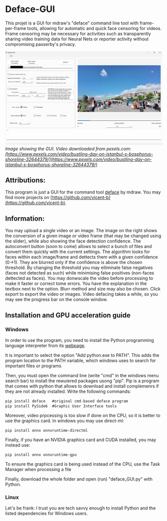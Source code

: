 # Deface-GUI
This projet is a GUI for mdraw's "deface" command line tool with frame-per-frame tools, allowing for automatic and quick face censoring for videos. Frame censoring may be necessary for activities such as transparently sharing video training data for Neural Nets or reporter activity without compromising passerby's privacy.

![GUI example image](Images/Usage_example.png)
*Image showing the GUI. Video downloaded from pexels.com: [https://www.pexels.com/video/bustling-day-on-istanbul-s-bosphorus-shoreline-32644379/](https://www.pexels.com/video/bustling-day-on-istanbul-s-bosphorus-shoreline-32644379/)*


## Attributions:
This program is just a GUI for the command tool [deface](https://github.com/ORB-HD/deface/) by mdraw. You may find more projects on [https://github.com/vicent-b](https://github.com/vicent-b).

## Information:
You may upload a single video or an image. The image on the right shows the conversion of a given image or video frame (that may be changed using the slider), while also showing the face detection confidence.
The autoconvert button (soon to come) allows to select a bunch of files and convert them quickly with the current settings.
The algorithm looks for faces within each image/frame and dettects them with a given confidence (0->1). They are blurred only if the confidence is above the chosen threshold. By changing the threshold you may elliminate false negatives (faces not detected as such) while minimising false positives (non-faces dettected as faces).
You may donwscale the video before processing to make it faster or correct tome errors. You have the explanation in the textbox next to the option.
Blurr method and size may also be chosen. Click export to export the video or images. Video defacing takes a while, so you may see the progress bar on the console window. 




## Installation and GPU acceleration guide
### Windows
In order to use the program, you need to install the Python programming language interpreter from its [webpage](www.python.org). 

It is important to select the option "Add python.exe to PATH". This adds the program location to the PATH variable, which windows uses to search for important files or programs

Then, you must open the command line (write "cmd" in the windows menu search bar) to install the rewuiered packages usong "pip". Pip is a program that comes with python that allows to download and install complemenrs if they are not already installed. Write the following commands:

```console
pip install deface   #original cmd-based deface program
pip install PySide6  #Graphic User Interface tools
```

Moreover, video prpcessing is too slow if done on the CPU, so it is better to use the graphics card. In windows you may use direct-ml:

```console
pip install onnx onnxruntime-directml
```
Finally, if you have an NVIDIA graphics card and CUDA installed, you may instead use:

```console
pip install onnx onnxruntime-gpu
```

To ensure the graphics card is being used instead of the CPU, use the Task Manager when processing a file

Finally, download the whole folder and open (run) "deface_GUI.py" with Python.

### Linux
Let's be frank: I trust you are tech savvy enough to install Python and the listed dependencies for Windows users.